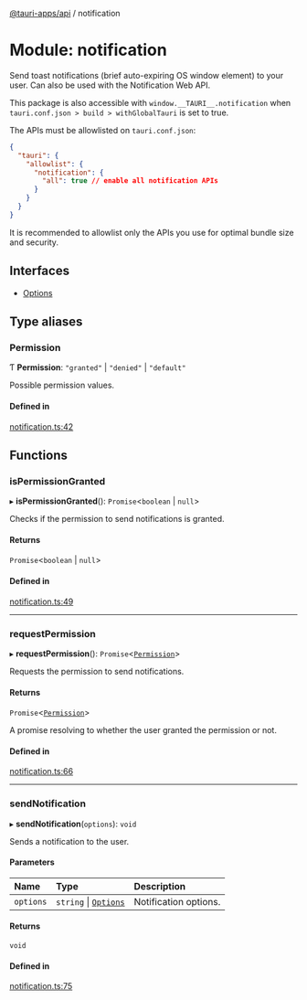 [@tauri-apps/api](../README.md) / notification

# Module: notification

Send toast notifications (brief auto-expiring OS window element) to your user.
Can also be used with the Notification Web API.

This package is also accessible with `window.__TAURI__.notification` when `tauri.conf.json > build > withGlobalTauri` is set to true.

The APIs must be allowlisted on `tauri.conf.json`:
```json
{
  "tauri": {
    "allowlist": {
      "notification": {
        "all": true // enable all notification APIs
      }
    }
  }
}
```
It is recommended to allowlist only the APIs you use for optimal bundle size and security.

## Interfaces

- [Options](../interfaces/notification.Options.md)

## Type aliases

### Permission

Ƭ **Permission**: ``"granted"`` \| ``"denied"`` \| ``"default"``

Possible permission values.

#### Defined in

[notification.ts:42](https://github.com/tauri-apps/tauri/blob/c8667f9/tooling/api/src/notification.ts#L42)

## Functions

### isPermissionGranted

▸ **isPermissionGranted**(): `Promise`<`boolean` \| ``null``\>

Checks if the permission to send notifications is granted.

#### Returns

`Promise`<`boolean` \| ``null``\>

#### Defined in

[notification.ts:49](https://github.com/tauri-apps/tauri/blob/c8667f9/tooling/api/src/notification.ts#L49)

___

### requestPermission

▸ **requestPermission**(): `Promise`<[`Permission`](notification.md#permission)\>

Requests the permission to send notifications.

#### Returns

`Promise`<[`Permission`](notification.md#permission)\>

A promise resolving to whether the user granted the permission or not.

#### Defined in

[notification.ts:66](https://github.com/tauri-apps/tauri/blob/c8667f9/tooling/api/src/notification.ts#L66)

___

### sendNotification

▸ **sendNotification**(`options`): `void`

Sends a notification to the user.

#### Parameters

| Name | Type | Description |
| :------ | :------ | :------ |
| `options` | `string` \| [`Options`](../interfaces/notification.Options.md) | Notification options. |

#### Returns

`void`

#### Defined in

[notification.ts:75](https://github.com/tauri-apps/tauri/blob/c8667f9/tooling/api/src/notification.ts#L75)
